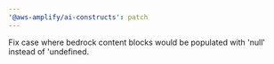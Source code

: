 ```yaml
---
'@aws-amplify/ai-constructs': patch
---
```


Fix case where bedrock content blocks would be populated with 'null' instead of 'undefined.
